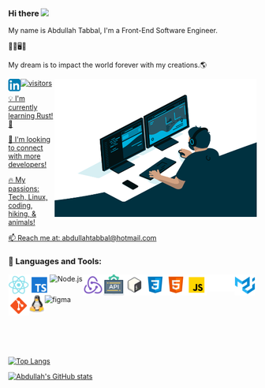 ### Hi there <img src="https://media.giphy.com/media/hvRJCLFzcasrR4ia7z/giphy.gif" width="20px">

My name is Abdullah Tabbal, I'm a  Front-End Software Engineer.

👨‍💻🖥️🔧 

My dream is to impact the world forever with my creations.🌎 

<img align="right" alt="GIF" src="./code.gif" width="410" height="280" />

<a href="https://www.linkedin.com/in/abdullahtabbal/" target="_blank">
  <img src="./LinkedIn.png" align="left" alt="Abdullah's LinkedIn" width="25px">


![visitors](https://page-views.glitch.me/badge?page_id=AbdullahPS.visitor-badge)

💡 I'm currently learning Rust! 🦀

🤝 I'm looking to connect with more developers!

🔥 My passions: Tech, Linux, coding, hiking, & animals!

📫 Reach me at: abdullahtabbal@hotmail.com

 
### 🔨 Languages and Tools:   


<img align="left" alt="React" height ="42px" src="./react.svg">
<img align="left" alt="TypeScript" height ="42px" src="./typescript.svg">
<img align="left" alt="Node.js" height ="42px" src="https://raw.githubusercontent.com/rahul-jha98/github_readme_icons/main/language_and_tools/square/node/node.svg">
<img align="left" alt="Redux" height ="42px" src="./redux.svg">
<img align="left" alt="REST APIs" height ="42px" src="./api.svg">
<img align="left" alt="Bash" height ="42px" src="./bash.svg">
<img align="left" alt="CSS3" height ="42px" src="./css.svg">
<img align="left" alt="HTML5" height ="42px" src="./html.svg">
<img align="left" alt="JavaScript" height ="42px"  src="./javascript.svg">
<img align="left" src="./nextjs.png" alt="Next.js" height='34px'/>
<img align="left" alt="Material UI" height ="42px" src="./materialui.svg">
<img align="left" src="./git.svg" alt="git" height='42px'/>
<img align="left" src="./linux.svg" alt="Linux" height='36px'/>
<img align="left" src="https://raw.githubusercontent.com/rahul-jha98/github_readme_icons/main/language_and_tools/square/figma/figma.svg" alt="figma" height='42px' align="left"/> 


<br>
<br>
<br>
<br>
<br>
<br>
<br>
<br>
<br>






[![Top Langs](https://github-readme-stats.vercel.app/api/top-langs/?username=AbdullahPS&theme=tokyonight&layout=compact)](https://github.com/AbdullahPS/github-readme-stats)

[![Abdullah's GitHub stats](https://github-readme-stats.vercel.app/api?username=AbdullahPS&count_private=true&show_icons=true&theme=tokyonight&include_all_commits=true&hide=prs,issues)](https://github.com/anuraghazra/github-readme-stats)
